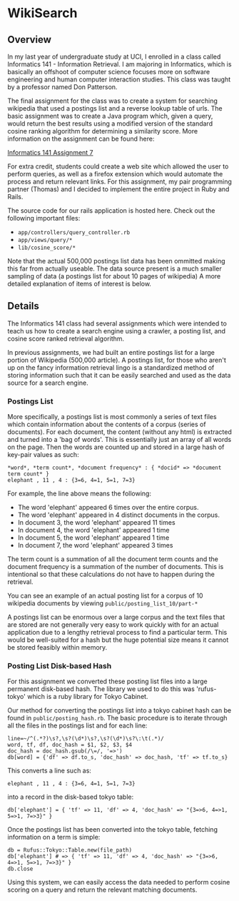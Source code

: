 WikiSearch
==========

Overview
--------

In my last year of undergraduate study at UCI, I enrolled in a class called Informatics 141 - 
Information Retrieval. I am majoring in Informatics, which is basically an offshoot of computer science 
focuses more on software engineering and human computer interaction studies. This class was taught by
a professor named Don Patterson. 

The final assignment for the class was to create a system for searching wikipedia that used a
postings list and a reverse lookup table of urls. The basic assignment was to create a
Java program which, given a query, would return the best results using a modified version
of the standard cosine ranking algorithm for determining a similarity score. 
More information on the assignment can be found here: 

[Informatics 141 Assignment 7](http://www.ics.uci.edu/~djp3/classes/2009_01_02_INF141/Assignments/Assignment07.html)

For extra credit, students could create a web site which allowed the user to perform queries,
as well as a firefox extension which would automate the process and return relevant links. For this
assignment, my pair programming partner (Thomas) and I decided to implement the entire project
in Ruby and Rails.

The source code for our rails application is hosted here. Check out the following important files:

 * `app/controllers/query_controller.rb`
 * `app/views/query/*`
 * `lib/cosine_score/*`
    
Note that the actual 500,000 postings list data has been ommitted making this far from actually useable.
The data source present is a much smaller sampling of data (a postings list for about 10 pages of wikipedia)
A more detailed explanation of items of interest is below.

Details
-------

The Informatics 141 class had several assignments which were intended to teach us how to create a search engine using
a crawler, a posting list, and cosine score ranked retrieval algorithm. 

In previous assignments, we had built an entire postings list for a large portion of Wikipedia (500,000 article).
A postings list, for those who aren't up on the fancy information retrieval lingo is a standardized method of
storing information such that it can be easily searched and used as the data source for a search engine.

### Postings List ###

More specifically, a postings list is most commonly a series of text files which contain information about 
the contents of a corpus (series of documents). For each document, the content (without any html) is extracted and 
turned into a 'bag of words'. This is essentially just an array of all words on the page. Then the words are counted
up and stored in a large hash of key-pair values as such:

    *word*, *term count*, *document frequency* : { *docid* => *document term count* } 
    elephant , 11 , 4 :	{3=6, 4=1, 5=1, 7=3}
    
For example, the line above means the following:

 * The word 'elephant' appeared 6 times over the entire corpus.
 * The word 'elephant' appeared in 4 distinct documents in the corpus. 
 * In document 3, the word 'elephant' appeared 11 times
 * In document 4, the word 'elephant' appeared 1 time
 * In document 5, the word 'elephant' appeared 1 time
 * In document 7, the word 'elephant' appeared 3 times

The term count is a summation of all the document term counts and the document frequency is
a summation of the number of documents. This is intentional so that these calculations do not have
to happen during the retrieval.

You can see an example of an actual posting list for a corpus of 10 wikipedia documents by viewing `public/posting_list_10/part-*`

A postings list can be enormous over a large corpus and the text files that are stored are not generally
very easy to work quickly with for an actual application due to a lengthy retrieval process to find a
particular term. This would be well-suited for a hash but the huge potential size means it cannot be stored
feasibly within memory. 

### Posting List Disk-based Hash ###

For this assignment we converted these posting list files into a large permanent disk-based hash.
The library we used to do this was 'rufus-tokyo' which is a ruby library for Tokyo Cabinet.

Our method for converting the postings list into a tokyo cabinet hash can be found in `public/posting_hash.rb`.
The basic procedure is to iterate through all the files in the postings list and for each line:

    line=~/^(.*?)\s?,\s?(\d*)\s?,\s?(\d*)\s?\:\t(.*)/
    word, tf, df, doc_hash = $1, $2, $3, $4
    doc_hash = doc_hash.gsub(/\=/, '=>')
    db[word] = {'df' => df.to_s, 'doc_hash' => doc_hash, 'tf' => tf.to_s}

This converts a line such as:

    elephant , 11 , 4 :	{3=6, 4=1, 5=1, 7=3}
    
into a record in the disk-based tokyo table:

    db['elephant'] = { 'tf' => 11, 'df' => 4, 'doc_hash' => "{3=>6, 4=>1, 5=>1, 7=>3}" }

Once the postings list has been converted into the tokyo table, fetching information on a term
is simple:

    db = Rufus::Tokyo::Table.new(file_path)
    db['elephant'] # => { 'tf' => 11, 'df' => 4, 'doc_hash' => "{3=>6, 4=>1, 5=>1, 7=>3}" }
    db.close

Using this system, we can easily access the data needed to perform cosine scoring on a query and
return the relevant matching documents.